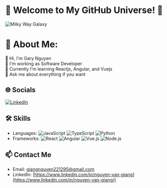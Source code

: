 # 🌌 Welcome to My GitHub Universe! 🌌

![Milky Way Galaxy](https://i.giphy.com/media/v1.Y2lkPTc5MGI3NjExeXpqOTh2eW53cHNvcDJ1M2lmaGIxdm9tcmtpeGt4OWl3dGFiNnR0YyZlcD12MV9pbnRlcm5hbF9naWZfYnlfaWQmY3Q9Zw/iicDrNGWxHmDrIni6j/giphy.gif)

# 💫 About Me:
👋 Hi, I'm Gary Nguyen <br>
💼 I'm working as Software Developer <br>
🌱 Currently I'm learning Reactjs, Angular, and Vuejs <br>
💬 Ask me about everything if you want<br>

## 🌐 Socials
[![LinkedIn](https://img.shields.io/badge/LinkedIn-blue?style=for-the-badge&logo=linkedin)]([https://linkedin.com/in/yourusername](https://www.linkedin.com/in/nguyen-van-giang/))

## 🛠 Skills
- Languages: ![JavaScript](https://img.shields.io/badge/JavaScript-323330?style=for-the-badge&logo=javascript) ![TypeScript](https://img.shields.io/badge/TypeScript-3178C6?style=for-the-badge&logo=typescript) ![Python](https://img.shields.io/badge/Python-3776AB?style=for-the-badge&logo=python)
- Frameworks: ![React](https://img.shields.io/badge/React-20232A?style=for-the-badge&logo=react) ![Angular](https://img.shields.io/badge/Angular-DD0031?style=for-the-badge&logo=angular) ![Vue.js](https://img.shields.io/badge/Vue.js-4FC08D?style=for-the-badge&logo=vue.js) ![Node.js](https://img.shields.io/badge/Node.js-339933?style=for-the-badge&logo=nodedotjs)

## 📫 Contact Me
- Email: [giangnguyen221295@gmail.com](mailto:giangnguyen221295@gmail.com)
- LinkedIn: [https://www.linkedin.com/in/nguyen-van-giang](https://www.linkedin.com/in/nguyen-van-giang/)
